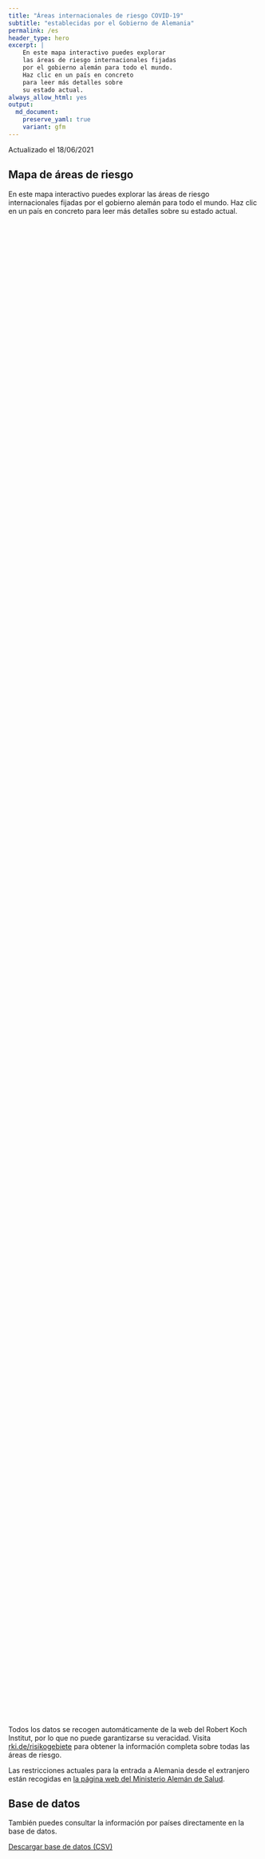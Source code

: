 ```yaml
---
title: "Áreas internacionales de riesgo COVID-19"
subtitle: "establecidas por el Gobierno de Alemania"
permalink: /es
header_type: hero
excerpt: |
    En este mapa interactivo puedes explorar
    las áreas de riesgo internacionales fijadas
    por el gobierno alemán para todo el mundo.
    Haz clic en un país en concreto
    para leer más detalles sobre
    su estado actual.
always_allow_html: yes
output: 
  md_document:
    preserve_yaml: true
    variant: gfm
---
```


<!-- Modify _R/index_es.Rmd file instead -->

<p class="text-right font-weight-bold">

Actualizado el 18/06/2021

</p>

## Mapa de áreas de riesgo

En este mapa interactivo puedes explorar las áreas de riesgo
internacionales fijadas por el gobierno alemán para todo el mundo. Haz
clic en un país en concreto para leer más detalles sobre su estado
actual.

<div id="leaflet" class="leaflet html-widget" style="width:100%;height:75vh;">

</div>

<script src="https://corona-atlas.de/assets/data/locale_es.js"></script>

<script src="https://corona-atlas.de/assets/js/map.js"></script>

Todos los datos se recogen automáticamente de la web del Robert Koch
Institut, por lo que no puede garantizarse su veracidad. Visita
[rki.de/risikogebiete](https://rki.de/risikogebiete) para obtener la
información completa sobre todas las áreas de riesgo.

Las restricciones actuales para la entrada a Alemania desde el
extranjero están recogidas en [la página web del Ministerio Alemán de
Salud](https://www.bundesgesundheitsministerium.de/en/coronavirus/current-information-for-travellers).

## Base de datos

También puedes consultar la información por países directamente en la
base de datos.

<div id="reactable" class="reactable html-widget" style="width:auto;height:auto;"></div>
<script type="application/json" data-for="reactable">{"x":{"tag":{"name":"Reactable","attribs":{"data":{"País/Región":["Afganistán","Angola","Albania","Andorra","Emiratos Árabes Unidos","Argentina","Armenia","Antigua y Barbuda","Australia","Austria","Azerbayán","Burundi","Bélgica","Benín","Burquina Faso","Bangladesh","Bulgaria","Bahrein","Bahamas","Bosnia y Herzegovina","Bielorrusia","Belice","Bolivia","Brasil","Barbados","Brunei","Bhután","Botsuana","República Centro-africana","Canadá","Suiza","Chile","China","Costa de Marfil","Camerún","República Democráctica del Congo","Congo","Colombia","Comores, Islas","Cabo Verde","Costa Rica","Cuba","Chipre","República Checa","Alemania","Yibuti","Dominica","Dinamarca","República Dominicana","Algeria","Ecuador","Egipto","Eritrea","España","Estonia","Etiopía","Finlandia","Fiyi","Francia","Micronesia","Gabón","Reino Unido","Georgia","Ghana","Guinea","Gambia","Guinea-Bissau","Guinea Ecuatorial","Grecia","Granada","Guatemala","Guyana","Hong Kong","Honduras","Croacia","Haití","Hungría","Indonesia","India","Irlanda","Irán","Iraq","Islandia","Israel","Italia","Jamaica","Jordania","Japón","Kazajistán","Kenia","Kirgizstán","Camboya","Kiribati","San Cristobo y Nevis","Corea del Sur","Kuwait","Laos","Líbano","Liberia","Libia","Santa Lucía","Liechtenstein","Sri Lanka","Lesoto","Lituania","Luxemburgo","Letonia","Marruecos","Mónaco","Moldavia","Madagascar","Islas Maldivas","México","Islas Marshall","Macedonia del Norte","Mali","Malta","Myanmar/Burma","Montenegro","Mongolia","Mozambique","Mauritania","Mauricio","Malawi","Malasia","Namibia","Niger","Nigeria","Nicaragua","Niue","Países Bajos","Noruega","Nepal","Nauru","Nueva Zelanda","Omán","Pakistán","Panamá","Perú","Filipinas","Palau","Papúa Nueva Guinea","Polonia","Corea del Norte","Portugal","Paraguay","Palestina","Qatar","Rumanía","Federación Rusa","Ruanda","Arabia Saudí","Sudán","Senegal","Singapur","Islas Salomón","Sierra Leona","El Salvador","San Marino","Somalia","Serbia","Sudán del Sur","Santo Tomé y Príncipe","Surinám","Eslovaquia","Eslovenia","Suecia","Esuatini","Seychelles","Siria","Chad","Togo","Tailandia","Tadjikistán","Turkmenistán","Timor Oriental","Tonga","Trinidad y Tobago","Tunez","Turquía","Tuvalu","República Unida de Tanzania","Uganda","Ucrania","Uruguay","Estados Unidos","Uzbekistán","Ciudad del Vaticano","San Vicente y las Granadinas","Venezuela","Vietnam","Vanuatu","Samoa","Kosovo","Yemen","Suráfrica","Zambia","Zimbabue"],"Nivel de riesgo":["Área de riesgo","Área de riesgo","No es área de riesgo","Área de riesgo","Área de riesgo","Área de alta incidencia","No es área de riesgo","No es área de riesgo","No es área de riesgo","No es área de riesgo","No es área de riesgo","Área de riesgo","No es área de riesgo","Área de riesgo","Área de riesgo","Área de riesgo","No es área de riesgo","Área de alta incidencia","Área de riesgo","No es área de riesgo","Área de riesgo","Área de riesgo","Área de alta incidencia","Área de variante viral","No es área de riesgo","No es área de riesgo","Área de riesgo","Área de variante viral","Área de riesgo","No es área de riesgo","No es área de riesgo","Área de alta incidencia","No es área de riesgo","Área de riesgo","Área de riesgo","Área de riesgo","Área de riesgo","Área de alta incidencia","Área de riesgo","Área de riesgo","Área de alta incidencia","Área de riesgo","No es área de riesgo","No es área de riesgo",null,"Área de riesgo","No es área de riesgo","Área de riesgo (parcial)","Área de riesgo","Área de riesgo","Área de alta incidencia","Área de alta incidencia","Área de riesgo","Área de riesgo (parcial)","No es área de riesgo","Área de riesgo","No es área de riesgo","No es área de riesgo","Área de riesgo (parcial)","No es área de riesgo","Área de riesgo","Área de variante viral","Área de riesgo","Área de riesgo","Área de riesgo","Área de riesgo","Área de riesgo","Área de riesgo","No es área de riesgo","No es área de riesgo","Área de riesgo","Área de riesgo","No es área de riesgo","Área de riesgo","Área de riesgo (parcial)","Área de riesgo","No es área de riesgo","Área de riesgo","Área de variante viral","Área de riesgo (parcial)","Área de alta incidencia","Área de riesgo","No es área de riesgo","No es área de riesgo","No es área de riesgo","No es área de riesgo","No es área de riesgo","No es área de riesgo","Área de riesgo","Área de riesgo","Área de riesgo","No es área de riesgo","No es área de riesgo","Área de riesgo","No es área de riesgo","Área de alta incidencia","No es área de riesgo","No es área de riesgo","Área de riesgo","Área de riesgo","No es área de riesgo","No es área de riesgo","Área de alta incidencia","Área de variante viral","No es área de riesgo","Área de riesgo","Área de riesgo","Área de riesgo","No es área de riesgo","No es área de riesgo","Área de riesgo","Área de alta incidencia","Área de riesgo","No es área de riesgo","No es área de riesgo","Área de riesgo","No es área de riesgo","No es área de riesgo","No es área de riesgo","Área de alta incidencia","Área de variante viral","Área de riesgo","No es área de riesgo","Área de variante viral","Área de alta incidencia","Área de variante viral","Área de riesgo","Área de riesgo","Área de riesgo","No es área de riesgo","Área de riesgo (parcial)","No es área de riesgo","Área de variante viral","No es área de riesgo","No es área de riesgo","Área de alta incidencia","Área de riesgo","Área de riesgo","Área de alta incidencia","Área de riesgo","No es área de riesgo","Área de riesgo","No es área de riesgo","Área de riesgo","Área de riesgo (parcial)","Área de alta incidencia","No es área de riesgo","Área de riesgo","No es área de riesgo","Área de riesgo","No es área de riesgo","Área de riesgo","Área de alta incidencia","Área de riesgo","No es área de riesgo","No es área de riesgo","Área de riesgo","Área de riesgo","No es área de riesgo","Área de riesgo","No es área de riesgo","Área de riesgo","No es área de riesgo","Área de alta incidencia","No es área de riesgo","Área de riesgo (parcial)","Área de riesgo","Área de variante viral","Área de alta incidencia","Área de alta incidencia","Área de riesgo","Área de riesgo","No es área de riesgo","Área de riesgo","Área de riesgo","Área de riesgo","No es área de riesgo","Área de alta incidencia","Área de alta incidencia","Área de riesgo","No es área de riesgo","Área de alta incidencia","Área de riesgo","No es área de riesgo","Área de variante viral","No es área de riesgo","Área de riesgo","No es área de riesgo","No es área de riesgo","Área de riesgo","No es área de riesgo","No es área de riesgo","No es área de riesgo","No es área de riesgo","Área de riesgo","Área de variante viral","Área de variante viral","Área de variante viral"],"Detalles":["desde el 21/02/2021","desde el 15/06/2020",null,"desde el 23/05/2021","desde el 18/04/2021","desde el 18/04/2021",null,null,null,null,null,"desde el 15/06/2020",null,"desde el 15/06/2020","desde el 15/06/2020","desde el 15/06/2020",null,"desde el 14/02/2021","desde el 25/04/2021",null,"desde el 15/06/2020","desde el 15/06/2020","desde el 24/01/2021","desde el 19/01/2021",null,null,"desde el 15/06/2020","desde el 07/02/2021","desde el 15/06/2020",null,null,"desde el 03/04/2021",null,"desde el 15/06/2020","desde el 15/06/2020","desde el 15/06/2020","desde el 15/06/2020","desde el 24/01/2021","desde el 15/06/2020","desde el 20/06/2021","desde el 09/05/2021","desde el 28/02/2021",null,null,null,"desde el 15/06/2020",null,"desde el 28/03/2021. A excepción de las siguientes regiones: -Faroes; -Groenlandia; -Sur de Dinamarca","desde el 30/05/2021","desde el 15/06/2020","desde el 31/01/2021","desde el 24/01/2021","desde el 15/06/2020","desde el 14/08/2020. El nivel de riesgo afecta a las siguientes regiones: -Andalucía, desde el 14/08/2020; -País Vasco, desde el 14/08/2020; -Ceuta, desde el 13/06/2021; -La Rioja, desde el 03/04/2021; -Navarra, desde el 31/07/2020",null,"desde el 15/06/2020",null,null,"desde el 23/05/2021. A excepción de las siguientes regiones: -Francia continental; -Córcega; -Martinica; -Mayotte; -Nueva Caledonia; -Polynesien; -Saint-Barthélemy; -Saint-Pierre y Miquelon; -Wallis y Futuna",null,"desde el 15/06/2020","desde el 23/05/2021","desde el 13/06/2021","desde el 15/06/2020","desde el 15/06/2020","desde el 15/06/2020","desde el 15/06/2020","desde el 15/06/2020",null,null,"desde el 15/06/2020","desde el 15/06/2020",null,"desde el 15/06/2020","desde el 23/05/2021. El nivel de riesgo afecta a las siguientes regiones: -Medimurje, desde el 23/05/2021; -Varazdin, desde el 23/05/2021","desde el 15/06/2020",null,"desde el 15/06/2020","desde el 26/04/2021","desde el 21/03/2021. El nivel de riesgo afecta a las siguientes regiones: -Border, desde el 21/03/2021; -Dublin, desde el 21/03/2021; -Mid-East, desde el 21/03/2021","desde el 24/01/2021","desde el 15/06/2020",null,null,null,null,null,null,"desde el 15/06/2020","desde el 15/06/2020","desde el 15/06/2020",null,null,"desde el 20/06/2021",null,"desde el 21/03/2021",null,null,"desde el 15/06/2020","desde el 15/06/2020",null,null,"desde el 13/06/2021","desde el 31/01/2021",null,"desde el 25/09/2020","desde el 11/04/2021","desde el 15/06/2020",null,null,"desde el 15/06/2020","desde el 09/05/2021","desde el 13/06/2021",null,null,"desde el 15/06/2020",null,null,null,"desde el 13/06/2021","desde el 07/02/2021","desde el 15/06/2020",null,"desde el 07/02/2021","desde el 13/06/2021","desde el 20/06/2021","desde el 15/06/2020","desde el 15/06/2020","desde el 15/06/2020",null,"desde el 30/05/2021. A excepción de las siguientes regiones: -Bonaire; -Curaçao; -Frisia; -Groningen; -Sint Eustatius y Saba; -Zelanda",null,"desde el 16/05/2021",null,null,"desde el 20/06/2021","desde el 15/06/2020","desde el 28/02/2021","desde el 03/04/2021","desde el 15/06/2020",null,"desde el 17/06/2020",null,"desde el 15/06/2020","desde el 18/04/2021. El nivel de riesgo afecta a las siguientes regiones: -Azores, desde el 18/04/2021; -Lisboa, desde el 13/06/2021","desde el 21/03/2021",null,"desde el 13/06/2021",null,"desde el 15/06/2020",null,"desde el 15/06/2020","desde el 31/01/2021","desde el 15/06/2020",null,null,"desde el 15/06/2020","desde el 15/06/2020",null,"desde el 15/06/2020",null,"desde el 15/06/2020",null,"desde el 23/05/2021",null,"desde el 23/05/2021. A excepción de las siguientes regiones: -Goriška; -Jugovzhodna Slovenija; -Koroška; -Pomurska; -Savinjska; -Zasavska","desde el 06/06/2021","desde el 31/01/2021","desde el 14/02/2021","desde el 31/01/2021","desde el 15/06/2020","desde el 15/06/2020",null,"desde el 15/06/2020","desde el 17/06/2020","desde el 17/06/2020",null,"desde el 23/05/2021","desde el 25/04/2021","desde el 06/06/2021",null,"desde el 14/03/2021","desde el 20/06/2021",null,"desde el 06/06/2021",null,"desde el 15/06/2020",null,null,"desde el 15/06/2020",null,null,null,null,"desde el 15/06/2020","desde el 13/01/2021","desde el 07/02/2021","desde el 07/02/2021"]},"columns":[{"accessor":"País/Región","name":"País/Región","type":"character"},{"accessor":"Nivel de riesgo","name":"Nivel de riesgo","type":"character"},{"accessor":"Detalles","name":"Detalles","type":"character"}],"filterable":true,"searchable":true,"defaultPageSize":10,"showPageSizeOptions":true,"pageSizeOptions":[10,25,50,100],"paginationType":"jump","showPageInfo":true,"minRows":1,"striped":true,"dataKey":"09c3972b516c1a0e5f9b092b26e78806","key":"09c3972b516c1a0e5f9b092b26e78806"},"children":[]},"class":"reactR_markup"},"evals":[],"jsHooks":[]}</script>

<p class="text-center my-5">

<a href="assets/dist/db_countries_risk_es.csv" class="btn btn-primary">Descargar
base de datos (CSV)</a>

</p>

